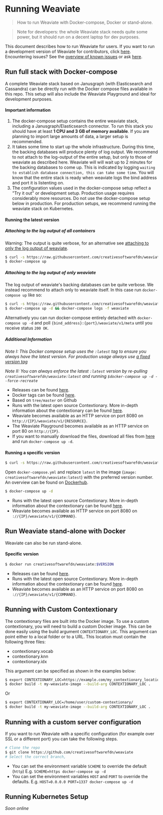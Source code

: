 # Running Weaviate

> How to run Weaviate with Docker-compose, Docker or stand-alone.

> Note for developers: the whole Weaviate stack needs quite some power, but it
> should run on a decent laptop for dev purposes.

This document describes how to run Weaviate for users. If you want to run a
development version of Weaviate for contributors, click
[here](../contribute/running-weaviate.md). Encountering issues? See the
[overview of known issues](https://github.com/creativesoftwarefdn/weaviate/issues?utf8=%E2%9C%93&q=label%3Adocker+label%3Abug+)
or ask [here](https://github.com/creativesoftwarefdn/weaviate#questions).

## Run full stack with Docker-compose

A complete Weaviate stack based on Janusgraph (with Elasticsearch and
Cassandra) can be directly run with the Docker compose files available in this
repo. This setup will also include the Weaviate Playground and ideal for
development purposes.

#### Important information
1. The docker-compose setup contains the entire weaviate stack, including a
   Janusgraph/Elasticsearch connector. To run this stack you should have
   at least **1 CPU and 3 GB of memory available**. If you are planning to
   import large amounts of data, a larger setup is recommended.
2. It takes some time to start up the whole infrastructure. During this time,
   the backing databases will produce plenty of log output. We recommend to not
   attach to the log-output of the entire setup, but only to those of weaviate
   as described here. Weaviate will will wait up to 2 minutes for the backing
   databases to come up. This is indicated by logging `waiting to establish
   database connection, this can take some time`. You will know that the entire
   stack is ready when weaviate logs the bind address and port it is listenting
   on.
3. The configuration values used in the docker-compose setup reflect a "Try it
   out" or development setup. Production usage requires considerably more
   resources. Do not use the docker-compose setup below in production. For
   production setups, we recommend running the weaviate stack on Kubernetes.

#### Running the latest version

##### Attaching to the log output of all containers

Warning: The output is quite verbose, for an alternative see [attaching to only
the log output of weaviate](#attaching-to-the-log-output-of-only-weaviate).

```sh
$ curl -s https://raw.githubusercontent.com/creativesoftwarefdn/weaviate/master/tools/download-docker-compose-deps.sh | bash
$ docker-compose up
```

##### Attaching to the log output of only weaviate
The log output of weaviate's backing databases can be quite verbose. We instead
recommend to attach only to weaviate itself. In this case run `docker-compose
up` like so:

```sh
$ curl -s https://raw.githubusercontent.com/creativesoftwarefdn/weaviate/master/tools/download-docker-compose-deps.sh | bash
$ docker-compose up -d && docker-compose logs -f weaviate
```

Alternatively you can run docker-compose entirely detached with `docker-compose
up -d` and poll `{bind_address}:{port}/weaviate/v1/meta` until you receive
status `200 OK`.

##### Additional Information

_Note I: This Docker compose setup uses the `:latest` tag to ensure you always
have the latest version. For production usage always use [a fixed version
tag](#running-a-specific-version)_

_Note II: You can always enforce the latest `:latest` version by re-pulling
`creativesoftwarefdn/weaviate:latest` and running `$docker-compose up -d --force-recreate`_

- Releases can be found
  [here](https://github.com/creativesoftwarefdn/weaviate/releases).
- Docker tags can be found
  [here](https://hub.docker.com/r/creativesoftwarefdn/weaviate/tags).
- Based on `tree/master` on Github
- Runs with the latest open source Contextionary. More in-depth information
  about the contextionary can be found [here](../contribute/contextionary.md).
- Weaviate becomes available as an HTTP service on port 8080 on
  `http://{IP}/weaviate/v1/{RESOURCE}`.
- The Weaviate Playground becomes available as an HTTP service on port 80 on
  `http://{IP}`.
- If you want to manually download the files, download all files from
  [here](https://github.com/creativesoftwarefdn/weaviate/tree/master/docker-compose/runtime)
  and run `docker-compose up -d`.

#### Running a specific version

```sh
$ curl -s https://raw.githubusercontent.com/creativesoftwarefdn/weaviate/master/tools/download-docker-compose-deps.sh | bash
```

Open `docker-compose.yml` and replace `latest` in the image (`image:
creativesoftwarefdn/weaviate:latest`) with the preferred version number. An
overview can be found on
[Dockerhub](https://hub.docker.com/r/creativesoftwarefdn/weaviate/tags).

```sh
$ docker-compose up -d
```

- Runs with the latest open source Contextionary. More in-depth information
  about the contextionary can be found [here](../contribute/contextionary.md).
- Weaviate becomes available as HTTP service on port 8080 on
  `://{IP}/weaviate/v1/{COMMAND}`.

## Run Weaviate stand-alone with Docker

Weaviate can also be run stand-alone.

#### Specific version

```sh
$ docker run creativesoftwarefdn/weaviate:$VERSION
```

- Releases can be found
  [here](https://github.com/creativesoftwarefdn/weaviate/releases).
- Runs with the latest open source Contextionary. More in-depth information
  about the contextionary can be found [here](../contribute/contextionary.md).
- Weaviate becomes available as an HTTP service on port 8080 on
  `://{IP}/weaviate/v1/{COMMAND}`.

## Running with Custom Contextionary

The contextionary files are built into the Docker image. To use a custom
contextionary, you will need to build a custom Docker image. This can be done
easily using the build argument `CONTEXTIONARY_LOC`. This argument can point
either to a local folder or to a URL. This location must contain the following
three files:

* contextionary.vocab
* contextionary.knn
* contextionary.idx

This argument can be specified as shown in the examples below:

```sh
$ export CONTEXTIONARY_LOC=https://example.com/my_contextionary_location/
$ docker build -t my-weaviate-image --build-arg CONTEXTIONARY_LOC .
```

Or

```sh
$ export CONTEXTIONARY_LOC=/home/user/custom-contextionary/
$ docker build -t my-weaviate-image --build-arg CONTEXTIONARY_LOC .
```

## Running with a custom server configuration

If you want to run Weaviate with a specific configuration (for example over SSL
or a different port) you can take the following steps.

```sh
# Clone the repo
$ git clone https://github.com/creativesoftwarefdn/weaviate
# Select the correct branch,
```

- You can set the environment variable `SCHEME` to override the default
  (`http`) E.g. `SCHEME=https docker-compose up -d`
- You can set the environment variables `HOST` and `PORT` to override the
  defaults. E.g. `HOST=0.0.0.0 PORT=1337 docker-compose up -d`

## Running Kubernetes Setup

_Soon online_
